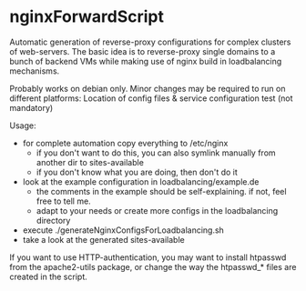 nginxForwardScript
==================

Automatic generation of reverse-proxy configurations for complex clusters of web-servers.
The basic idea is to reverse-proxy single domains to a bunch of backend VMs while making use of nginx build in loadbalancing mechanisms.

Probably works on debian only. Minor changes may be required to run on different platforms: Location of config files & service configuration test (not mandatory)


Usage:
* for complete automation copy everything to /etc/nginx
  * if you don't want to do this, you can also symlink manually from another dir to sites-available
  * if you don't know what you are doing, then don't do it
* look at the example configuration in loadbalancing/example.de
  * the comments in the example should be self-explaining. if not, feel free to tell me.
  * adapt to your needs or create more configs in the loadbalancing directory
* execute ./generateNginxConfigsForLoadbalancing.sh
* take a look at the generated sites-available

If you want to use HTTP-authentication, you may want to install htpasswd from the apache2-utils package, or change the way the htpasswd_* files are created in the script.
